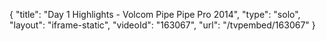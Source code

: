 {
    "title": "Day 1 Highlights - Volcom Pipe Pipe Pro 2014",
    "type": "solo",
    "layout": "iframe-static",
    "videoId": "163067",
    "url": "\/tvpembed\/163067"
}